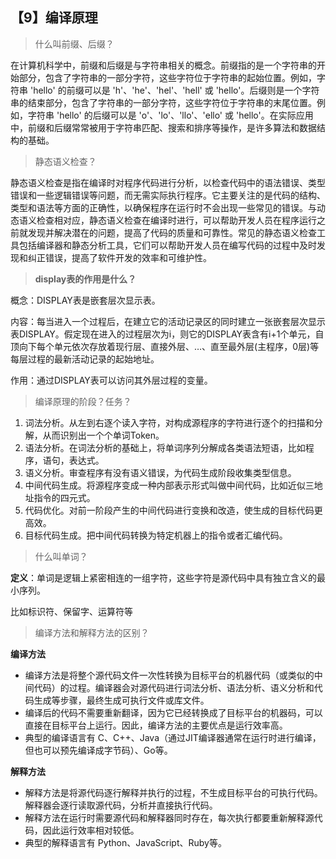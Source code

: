 ## 【9】编译原理

> 什么叫前缀、后缀？

在计算机科学中，前缀和后缀是与字符串相关的概念。前缀指的是一个字符串的开始部分，包含了字符串的一部分字符，这些字符位于字符串的起始位置。例如，字符串 'hello' 的前缀可以是 'h'、'he'、'hel'、'hell' 或 'hello'。后缀则是一个字符串的结束部分，包含了字符串的一部分字符，这些字符位于字符串的末尾位置。例如，字符串 'hello' 的后缀可以是 'o'、'lo'、'llo'、'ello' 或 'hello'。在实际应用中，前缀和后缀常常被用于字符串匹配、搜索和排序等操作，是许多算法和数据结构的基础。

> 静态语义检查？

静态语义检查是指在编译时对程序代码进行分析，以检查代码中的语法错误、类型错误和一些逻辑错误等问题，而无需实际执行程序。它主要关注的是代码的结构、类型和语法等方面的正确性，以确保程序在运行时不会出现一些常见的错误。与动态语义检查相对应，静态语义检查在编译时进行，可以帮助开发人员在程序运行之前就发现并解决潜在的问题，提高了代码的质量和可靠性。常见的静态语义检查工具包括编译器和静态分析工具，它们可以帮助开发人员在编写代码的过程中及时发现和纠正错误，提高了软件开发的效率和可维护性。

> **display表的作用是什么？**

概念：DISPLAY表是嵌套层次显示表。

内容：每当进入一个过程后，在建立它的活动记录区的同时建立一张嵌套层次显示表DISPLAY。假定现在进入的过程层次为i，则它的DISPLAY表含有i+1个单元，自顶向下每个单元依次存放着现行层、直接外层、…、直至最外层(主程序，0层)等每层过程的最新活动记录的起始地址。

作用：通过DISPLAY表可以访问其外层过程的变量。


> 编译原理的阶段？任务？

1. 词法分析。从左到右逐个读入字符，对构成源程序的字符进行逐个的扫描和分解，从而识别出一个个单词Token。
2. 语法分析。在词法分析的基础上，将单词序列分解成各类语法短语，比如程序，语句，表达式。
3. 语义分析。审查程序有没有语义错误，为代码生成阶段收集类型信息。
4. 中间代码生成。将源程序变成一种内部表示形式叫做中间代码，比如近似三地址指令的四元式。
5. 代码优化。对前一阶段产生的中间代码进行变换和改造，使生成的目标代码更高效。
6. 目标代码生成。把中间代码转换为特定机器上的指令或者汇编代码。

> 什么叫单词？

**定义**：单词是逻辑上紧密相连的一组字符，这些字符是源代码中具有独立含义的最小序列。

比如标识符、保留字、运算符等

> 编译方法和解释方法的区别？

**编译方法**

- 编译方法是将整个源代码文件一次性转换为目标平台的机器代码（或类似的中间代码）的过程。编译器会对源代码进行词法分析、语法分析、语义分析和代码生成等步骤，最终生成可执行文件或库文件。
- 编译后的代码不需要重新翻译，因为它已经转换成了目标平台的机器码，可以直接在目标平台上运行。因此，编译方法的主要优点是运行效率高。
- 典型的编译语言有 C、C++、Java（通过JIT编译器通常在运行时进行编译，但也可以预先编译成字节码）、Go等。

**解释方法**

- 解释方法是将源代码逐行解释并执行的过程，不生成目标平台的可执行代码。解释器会逐行读取源代码，分析并直接执行代码。
- 解释方法在运行时需要源代码和解释器同时存在，每次执行都要重新解释源代码，因此运行效率相对较低。
- 典型的解释语言有 Python、JavaScript、Ruby等。


